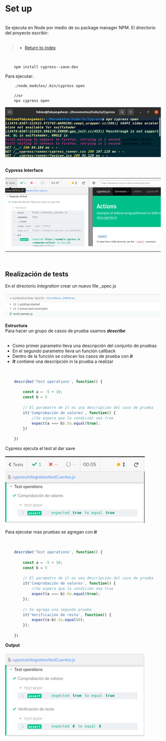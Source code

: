 
# **Set up**
<br>
Se ejecuta en Node por medio de su package manager NPM. El directorio del proyecto escribir:
<br><br>


>* [Return to index](../README.md)

<br>

```
    npm install cypress--save-dev
```
Para ejecutar:
```JS
    ./node_modules/.bin/cypress open

    //or
    npx cypress open
```
![terminal](./images/terminal.png 'terminal')
<br><br>

**Cypress Interface**<br><br>
![cyoress](./images/cypress.png)

---
<br>

## **Realización de tests**
En el directorio *Integration* crear un nuevo file _spec.js
<br><br>
![](./images/0.png)

**Estructura**<br>
Para hacer un grupo de casos de prueba usamos ***describe***
<br><br>

* Como primer parametro lleva una descripción del conjunto de pruebas
* En el segundo parametro lleva un función callback
* Dentro de la función se colocan los casos de prueba con ***it***
* ***It*** contiene una descripción in la prueba a realizar
<br><br>

```JavaScript

    describe('Test operations', function() {

        const a = -5 + 10;
        const b = 5
        
        // El paramatro de it es una descripción del caso de prueba
        it('Comprobación de valores', function() {
            //Se espera que la condición sea true
            expect(a === b).to.equal(true);
        })

    })
```
Cypress ejecuta el test al dar save<br><br>
![](./images/1.png)<br><br>
Para ejecutar mas pruebas se agregan con ***it***<br><br>

```JavaScript

    describe('Test operations', function() {

        const a = -5 + 10;
        const b = 5
        
        // El paramatro de it es una descripción del caso de prueba
        it('Comprobación de valores', function() {
            //Se espera que la condición sea true
            expect(a === b).to.equal(true);
        });

        // Se agrega una segunda prueba
        it('Verificación de resta', function() {
            expect(a-b).to.equal(0);
        });

    })
```
**Output**<br><br>
![](./images/2.png)